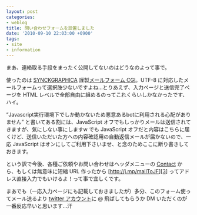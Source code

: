 ```yaml
---
layout: post
categories:
- weblog
title: 問い合わせフォームを設置しました
date: '2010-09-10 22:03:00 +0900'
tags:
- site
- information
---
```

まあ、連絡取る手段をまったく公開してないのはどうなのよって事で。

使ったのは [SYNCKGRAPHICA][1] 謹製[メールフォーム CGI][2]。UTF-8 に対応したメールフォームって選択肢少ないですよね…とりあえず、入力ページと送信完了ページを <abbr>HTML</abbr> レベルで全部自由に組めるのってこれくらいしかなかったです、ハイ。

<q cite="http://www.synck.com/contents/download/cgi-perl/mailform_jcode.html">Javascript実行環境下でしか動かないため悪意あるbotに利用される心配がありません</q> と書いてある割には、JavaScript オフでもしっかりメールは送信されてきますが、気にしない事にしますw でも JavaScript オフだと内容はこちらに届くけど、送信いただいた方への内容確認用の自動返信メールが届かないので、一応 JavaScript はオンにしてご利用下さいませ、と念のためここに断り書きしておきます。

という訳で今後、各種ご依頼やお問い合わせはヘッダメニューの [Contact](/contact/) から、もしくは無意味に短縮 URL 作ったから [http://j.mp/mailToJF][3] ってアドレス直接入力でもいけるよ！って事で宜しくです。

まあでも（一応入力ページにも記載しておきましたが）多分、このフォーム使ってメール送るより [twitter アカウント][4]に @ 飛ばしてもらうか DM いただくのが一番反応早いと思います…汗



[1]: http://www.synck.com/index.html "SYNCKGRAPHICA|札幌ホームページ制作と無料メールフォームCGI"
[2]: http://www.synck.com/contents/download/cgi-perl/mailform_jcode.html "メールフォームCGI UTF-8対応 - ホームページ制作素材ダウンロード"
[3]: http://j.mp/mailToJF
[4]: http://twitter.com/JForg "Jeffrey Francesco (JForg) on Twitter"
